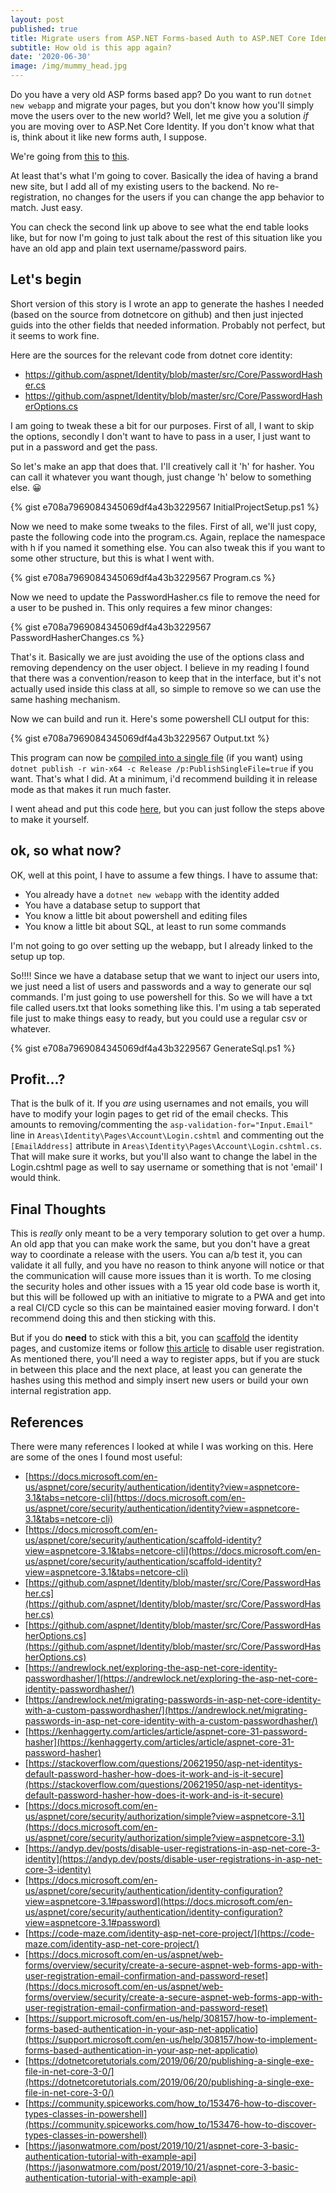 ```yaml
---
layout: post
published: true
title: Migrate users from ASP.NET Forms-based Auth to ASP.NET Core Identity
subtitle: How old is this app again?
date: '2020-06-30'
image: /img/mummy_head.jpg
---
```

Do you have a very old ASP forms based app? Do you want to run `dotnet new webapp` and migrate your pages, but you don't know how you'll simply move the users over to the new world? Well, let me give you a solution *if* you are moving over to ASP.Net Core Identity. If you don't know what that is, think about it like new forms auth, I suppose.

We're going from [this](https://support.microsoft.com/en-us/help/308157/how-to-implement-forms-based-authentication-in-your-asp-net-applicatio) to [this](https://docs.microsoft.com/en-us/aspnet/core/security/authentication/identity?view=aspnetcore-3.1&tabs=netcore-cli).

At least that's what I'm going to cover. Basically the idea of having a brand new site, but I add all of my existing users to the backend. No re-registration, no changes for the users if you can change the app behavior to match. Just easy.

You can check the second link up above to see what the end table looks like, but for now I'm going to just talk about the rest of this situation like you have an old app and plain text username/password pairs.

## Let's begin

Short version of this story is I wrote an app to generate the hashes I needed (based on the source from dotnetcore on github) and then just injected guids into the other fields that needed information. Probably not perfect, but it seems to work fine.

Here are the sources for the relevant code from dotnet core identity:
- https://github.com/aspnet/Identity/blob/master/src/Core/PasswordHasher.cs
- https://github.com/aspnet/Identity/blob/master/src/Core/PasswordHasherOptions.cs

I am going to tweak these a bit for our purposes. First of all, I want to skip the options, secondly I don't want to have to pass in a user, I just want to put in a password and get the pass.

So let's make an app that does that. I'll creatively call it 'h' for hasher. You can call it whatever you want though, just change 'h' below to something else. 😀

{% gist e708a7969084345069df4a43b3229567 InitialProjectSetup.ps1 %}

Now we need to make some tweaks to the files. First of all, we'll just copy, paste the following code into the program.cs. Again, replace the namespace with h if you named it something else. You can also tweak this if you want to some other structure, but this is what I went with.

{% gist e708a7969084345069df4a43b3229567 Program.cs %}

Now we need to update the PasswordHasher.cs file to remove the need for a user to be pushed in. This only requires a few minor changes:

{% gist e708a7969084345069df4a43b3229567 PasswordHasherChanges.cs %}

That's it. Basically we are just avoiding the use of the options class and removing dependency on the user object. I believe in my reading I found that there was a convention/reason to keep that in the interface, but it's not actually used inside this class at all, so simple to remove so we can use the same hashing mechanism.

Now we can build and run it. Here's some powershell CLI output for this:

{% gist e708a7969084345069df4a43b3229567 Output.txt %}

This program can now be [compiled into a single file](https://dotnetcoretutorials.com/2019/06/20/publishing-a-single-exe-file-in-net-core-3-0/) (if you want) using `dotnet publish -r win-x64 -c Release /p:PublishSingleFile=true` if you want. That's what I did. At a minimum, i'd recommend building it in release mode as that makes it run much faster.

I went ahead and put this code [here](https://github.com/royashbrook/CLI-PasswordHasher), but you can just follow the steps above to make it yourself.

## ok, so what now?

OK, well at this point, I have to assume a few things. I have to assume that:
- You already have a `dotnet new webapp` with the identity added
- You have a database setup to support that
- You know a little bit about powershell and editing files
- You know a little bit about SQL, at least to run some commands

I'm not going to go over setting up the webapp, but I already linked to the setup up top.

So!!!! Since we have a database setup that we want to inject our users into, we just need a list of users and passwords and a way to generate our sql commands. I'm just going to use powershell for this. So we will have a txt file called users.txt that looks something like this. I'm using a tab seperated file just to make things easy to ready, but you could use a regular csv or whatever.

 
{% gist e708a7969084345069df4a43b3229567 GenerateSql.ps1 %}


## Profit...?

That is the bulk of it. If you *are* using usernames and not emails, you will have to modify your login pages to get rid of the email checks. This amounts to removing/commenting the `asp-validation-for="Input.Email"` line in `Areas\Identity\Pages\Account\Login.cshtml` and commenting out the `[EmailAddress]` attribute in `Areas\Identity\Pages\Account\Login.cshtml.cs`. That will make sure it works, but you'll also want to change the label in the Login.cshtml page as well to say username or something that is not 'email' I would think.


## Final Thoughts

This is *really* only meant to be a very temporary solution to get over a hump. An old app that you can make work the same, but you don't have a great way to coordinate a release with the users. You can a/b test it, you can validate it all fully, and you have no reason to think anyone will notice or that the communication will cause more issues than it is worth. To me closing the security holes and other issues with a 15 year old code base is worth it, but this will be followed up with an initiative to migrate to a PWA and get into a real CI/CD cycle so this can be maintained easier moving forward. I don't recommend doing this and then sticking with this.

But if you do **need** to stick with this a bit, you can [scaffold](https://docs.microsoft.com/en-us/aspnet/core/security/authentication/scaffold-identity?view=aspnetcore-3.1&tabs=netcore-cli) the identity pages, and customize items or follow [this article](https://andyp.dev/posts/disable-user-registrations-in-asp-net-core-3-identity) to disable user registration. As mentioned there, you'll need a way to register apps, but if you are stuck in between this place and the next place, at least you can generate the hashes using this method and simply insert new users or build your own internal registration app.

## References

There were many references I looked at while I was working on this. Here are some of the ones I found most useful:
- [https://docs.microsoft.com/en-us/aspnet/core/security/authentication/identity?view=aspnetcore-3.1&tabs=netcore-cli](https://docs.microsoft.com/en-us/aspnet/core/security/authentication/identity?view=aspnetcore-3.1&tabs=netcore-cli)
- [https://docs.microsoft.com/en-us/aspnet/core/security/authentication/scaffold-identity?view=aspnetcore-3.1&tabs=netcore-cli](https://docs.microsoft.com/en-us/aspnet/core/security/authentication/scaffold-identity?view=aspnetcore-3.1&tabs=netcore-cli)
- [https://github.com/aspnet/Identity/blob/master/src/Core/PasswordHasher.cs](https://github.com/aspnet/Identity/blob/master/src/Core/PasswordHasher.cs)
- [https://github.com/aspnet/Identity/blob/master/src/Core/PasswordHasherOptions.cs](https://github.com/aspnet/Identity/blob/master/src/Core/PasswordHasherOptions.cs)
- [https://andrewlock.net/exploring-the-asp-net-core-identity-passwordhasher/](https://andrewlock.net/exploring-the-asp-net-core-identity-passwordhasher/)
- [https://andrewlock.net/migrating-passwords-in-asp-net-core-identity-with-a-custom-passwordhasher/](https://andrewlock.net/migrating-passwords-in-asp-net-core-identity-with-a-custom-passwordhasher/)
- [https://kenhaggerty.com/articles/article/aspnet-core-31-password-hasher](https://kenhaggerty.com/articles/article/aspnet-core-31-password-hasher)
- [https://stackoverflow.com/questions/20621950/asp-net-identitys-default-password-hasher-how-does-it-work-and-is-it-secure](https://stackoverflow.com/questions/20621950/asp-net-identitys-default-password-hasher-how-does-it-work-and-is-it-secure)
- [https://docs.microsoft.com/en-us/aspnet/core/security/authorization/simple?view=aspnetcore-3.1](https://docs.microsoft.com/en-us/aspnet/core/security/authorization/simple?view=aspnetcore-3.1)
- [https://andyp.dev/posts/disable-user-registrations-in-asp-net-core-3-identity](https://andyp.dev/posts/disable-user-registrations-in-asp-net-core-3-identity)
- [https://docs.microsoft.com/en-us/aspnet/core/security/authentication/identity-configuration?view=aspnetcore-3.1#password](https://docs.microsoft.com/en-us/aspnet/core/security/authentication/identity-configuration?view=aspnetcore-3.1#password)
- [https://code-maze.com/identity-asp-net-core-project/](https://code-maze.com/identity-asp-net-core-project/)
- [https://docs.microsoft.com/en-us/aspnet/web-forms/overview/security/create-a-secure-aspnet-web-forms-app-with-user-registration-email-confirmation-and-password-reset](https://docs.microsoft.com/en-us/aspnet/web-forms/overview/security/create-a-secure-aspnet-web-forms-app-with-user-registration-email-confirmation-and-password-reset)
- [https://support.microsoft.com/en-us/help/308157/how-to-implement-forms-based-authentication-in-your-asp-net-applicatio](https://support.microsoft.com/en-us/help/308157/how-to-implement-forms-based-authentication-in-your-asp-net-applicatio)
- [https://dotnetcoretutorials.com/2019/06/20/publishing-a-single-exe-file-in-net-core-3-0/](https://dotnetcoretutorials.com/2019/06/20/publishing-a-single-exe-file-in-net-core-3-0/)
- [https://community.spiceworks.com/how_to/153476-how-to-discover-types-classes-in-powershell](https://community.spiceworks.com/how_to/153476-how-to-discover-types-classes-in-powershell)
- [https://jasonwatmore.com/post/2019/10/21/aspnet-core-3-basic-authentication-tutorial-with-example-api](https://jasonwatmore.com/post/2019/10/21/aspnet-core-3-basic-authentication-tutorial-with-example-api)

